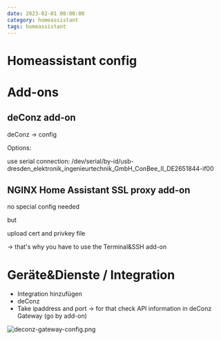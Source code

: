 ```yaml
--- 
date: 2023-02-01 00:00:00
category: homeassistant
tags: homeassistant
---
```

#  Homeassistant config

# Add-ons
## deConz add-on
deConz -> config

Options:

use serial connection:
/dev/serial/by-id/usb-dresden_elektronik_ingenieurtechnik_GmbH_ConBee_II_DE2651844-if00

## NGINX Home Assistant SSL proxy add-on

no special config needed

but

upload cert and privkey file

-> that's why you have to use the 
Terminal&SSH add-on


# Geräte&Dienste / Integration

- Integration hinzufügen
- deConz
- Take ipaddress and port -> for that check API information in deConz Gateway (go by add-on)

![deconz-gateway-config.png](https://kissel.ch/ict/images/deconz-gateway-config.png)